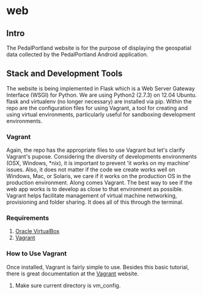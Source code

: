 web
===

## Intro
The PedalPortland website is for the purpose of displaying the geospatial data collected by the PedalPortland Android application.

## Stack and Development Tools
The website is being implemented in Flask which is a Web Server Gateway Interface (WSGI) for Python. We are using Python2 (2.7.3) on 12.04 Ubuntu. flask and virtualenv (no longer necessary) are installed via pip. Within the repo are the configuration files for using Vagrant, a tool for creating and using virtual environments, particularly useful for sandboxing development environments.

### Vagrant
Again, the repo has the appropriate files to use Vagrant but let's clarify Vagrant's pupose. Considering the diversity of developments environments (OSX, Windows, \*nix), it is important to prevent 'it works on my machine' issues. Also, it does not matter if the code we create works well on Windows, Mac, or Solaris, we care if it works on the production OS in the production environment. Along comes Vagrant. The best way to see if the web app works is to develop as close to that environment as possible. Vagrant helps facilitate management of virtual machine networking, provisioning and folder sharing. It does all of this through the terminal. 

### Requirements
1. [Oracle VirtualBox](https://www.virtualbox.org/wiki/Downloads) 
2. [Vagrant](http://www.vagrantup.com/downloads.html)

### How to Use Vagrant
Once installed, Vagrant is fairly simple to use. Besides this basic tutorial, there is great documentation at the [Vagrant](http://docs.vagrantup.com/v2/) website.
1. Make sure current directory is vm_config. 
